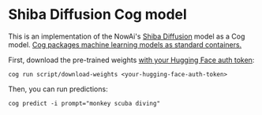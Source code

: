 # Shiba Diffusion Cog model


This is an implementation of the NowAi's [Shiba Diffusion](https://huggingface.co/lucataco/Shiba) model as a Cog model. [Cog packages machine learning models as standard containers.](https://github.com/replicate/cog)

First, download the pre-trained weights [with your Hugging Face auth token](https://huggingface.co/settings/tokens):

    cog run script/download-weights <your-hugging-face-auth-token>

Then, you can run predictions:

    cog predict -i prompt="monkey scuba diving"
